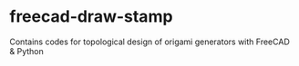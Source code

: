 # freecad-draw-stamp
Contains codes for topological design of origami generators with FreeCAD &amp; Python
